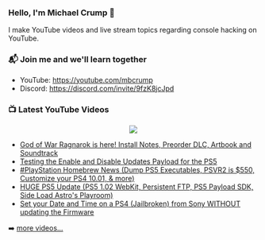 ### Hello, I'm Michael Crump 👋

I make YouTube videos and live stream topics regarding console hacking on YouTube. 

### 📬 Join me and we'll learn together

- YouTube: https://youtube.com/mbcrump
- Discord: https://discord.com/invite/9fzK8jcJpd

### 📺 Latest YouTube Videos

<div align="center">

[<img src="https://img.shields.io/badge/-Subscribe-red?style=for-the-badge&logo=youtube&logoColor=white"/>](https://www.youtube.com/c/mbcrump?sub_confirmation=1)

</div>

<!-- YOUTUBE:START -->
- [God of War Ragnarok is here! Install Notes, Preorder DLC, Artbook and Soundtrack](https://www.youtube.com/watch?v=iBz6hhiGedU)
- [Testing the Enable and Disable Updates Payload for the PS5](https://www.youtube.com/watch?v=Wt2s1Iib1MI)
- [#PlayStation  Homebrew News &lpar;Dump PS5 Executables, PSVR2 is $550, Customize your PS4 10.01, &amp; more&rpar;](https://www.youtube.com/watch?v=Z_49il7f31o)
- [HUGE PS5 Update &lpar;PS5 1.02 WebKit, Persistent FTP, PS5 Payload SDK, Side Load Astro&#39;s Playroom&rpar;](https://www.youtube.com/watch?v=yy9kMUgUhpI)
- [Set your Date and Time on a PS4 &lpar;Jailbroken&rpar; from Sony WITHOUT updating the Firmware](https://www.youtube.com/watch?v=mJpDg4pfgtg)
<!-- YOUTUBE:END -->

➡️ [more videos...](https://youtube.com/mbcrump)

